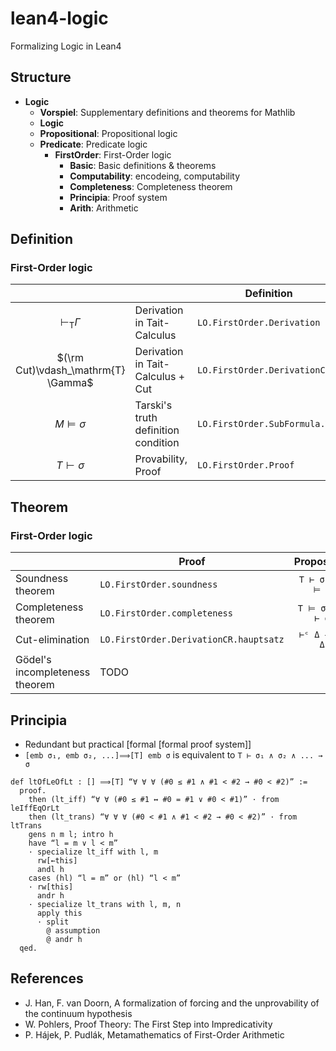 # lean4-logic
Formalizing Logic in Lean4

## Structure
- **Logic**
  - **Vorspiel**: Supplementary definitions and theorems for Mathlib
  - **Logic**
  - **Propositional**: Propositional logic
  - **Predicate**: Predicate logic
    - **FirstOrder**: First-Order logic
      - **Basic**: Basic definitions & theorems
      - **Computability**: encodeing, computability
      - **Completeness**: Completeness theorem
      - **Principia**: Proof system
      - **Arith**: Arithmetic

## Definition
### First-Order logic

|                                     |                                     | Definition                   | Notation |
| :----:                              | ----                                | ----                         | :----:   |
| $\vdash_\mathrm{T} \Gamma$          | Derivation in Tait-Calculus         |  `LO.FirstOrder.Derivation`     | `⊢ᵀ Γ`    |
| $(\rm Cut)\vdash_\mathrm{T} \Gamma$ | Derivation in Tait-Calculus + Cut   |  `LO.FirstOrder.DerivationC`     | `⊢ᶜ Γ`    |
| $M \models \sigma$                  | Tarski's truth definition condition |  `LO.FirstOrder.SubFormula.Val` | `M ⊧ σ` |
| $T \vdash \sigma$                   | Provability, Proof                  |  `LO.FirstOrder.Proof`          | `T ⊢ σ`  |

## Theorem
### First-Order logic

|                                | Proof                     | Proposition      | 
| ----                           |  ----                     | :----:           |
| Soundness theorem              | `LO.FirstOrder.soundness`    | `T ⊢ σ → T ⊨ σ` |
| Completeness theorem           | `LO.FirstOrder.completeness` | `T ⊨ σ → T ⊢ σ` |
| Cut-elimination                | `LO.FirstOrder.DerivationCR.hauptsatz`    | `⊢ᶜ Δ → ⊢ᵀ Δ`   |
| Gödel's incompleteness theorem | TODO                      |                  |

## Principia
- Redundant but practical [formal [formal proof system]]
- `[emb σ₁, emb σ₂, ...]⟹[T] emb σ` is equivalent to `T ⊢ σ₁ ∧ σ₂ ∧ ... → σ`

```code:ltOfLeOfLt.lean
def ltOfLeOfLt : [] ⟹[T] “∀ ∀ ∀ (#0 ≤ #1 ∧ #1 < #2 → #0 < #2)” :=
  proof.
    then (lt_iff) “∀ ∀ (#0 ≤ #1 ↔ #0 = #1 ∨ #0 < #1)” · from leIffEqOrLt
    then (lt_trans) “∀ ∀ ∀ (#0 < #1 ∧ #1 < #2 → #0 < #2)” · from ltTrans
    gens n m l; intro h
    have “l = m ∨ l < m”
    · specialize lt_iff with l, m
      rw[←this]
      andl h
    cases (hl) “l = m” or (hl) “l < m”
    · rw[this]
      andr h
    · specialize lt_trans with l, m, n
      apply this
      · split
        @ assumption
        @ andr h
  qed.
```

## References
- J. Han, F. van Doorn, A formalization of forcing and the unprovability of the continuum hypothesis
- W. Pohlers, Proof Theory: The First Step into Impredicativity
- P. Hájek, P. Pudlák, Metamathematics of First-Order Arithmetic
